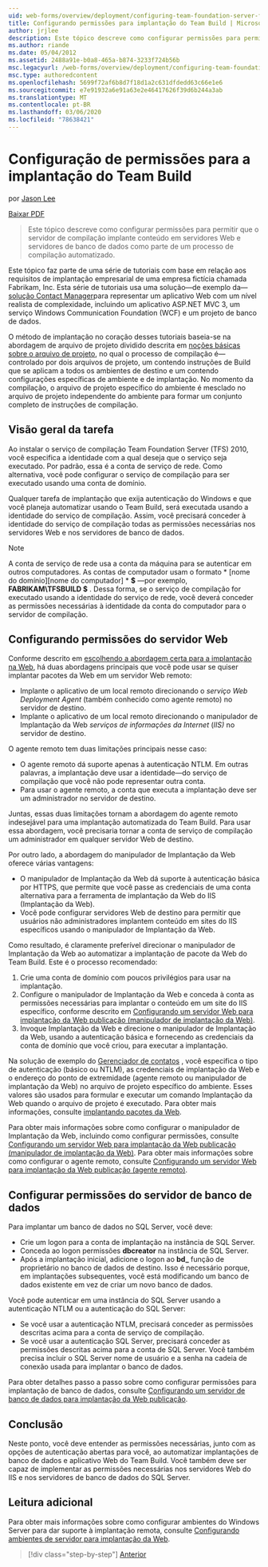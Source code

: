 ```yaml
---
uid: web-forms/overview/deployment/configuring-team-foundation-server-for-web-deployment/configuring-permissions-for-team-build-deployment
title: Configurando permissões para implantação do Team Build | Microsoft Docs
author: jrjlee
description: Este tópico descreve como configurar permissões para permitir que o servidor de compilação implante conteúdo em servidores Web e servidores de banco de dados como parte de um b automatizado...
ms.author: riande
ms.date: 05/04/2012
ms.assetid: 2488a91e-b0a8-465a-b874-3233f724b56b
msc.legacyurl: /web-forms/overview/deployment/configuring-team-foundation-server-for-web-deployment/configuring-permissions-for-team-build-deployment
msc.type: authoredcontent
ms.openlocfilehash: 5699f72af6b8d7f18d1a2c631dfdedd63c66e1e6
ms.sourcegitcommit: e7e91932a6e91a63e2e46417626f39d6b244a3ab
ms.translationtype: MT
ms.contentlocale: pt-BR
ms.lasthandoff: 03/06/2020
ms.locfileid: "78638421"
---
```

# <a name="configuring-permissions-for-team-build-deployment"></a>Configuração de permissões para a implantação do Team Build

por [Jason Lee](https://github.com/jrjlee)

[Baixar PDF](https://msdnshared.blob.core.windows.net/media/MSDNBlogsFS/prod.evol.blogs.msdn.com/CommunityServer.Blogs.Components.WeblogFiles/00/00/00/63/56/8130.DeployingWebAppsInEnterpriseScenarios.pdf)

> Este tópico descreve como configurar permissões para permitir que o servidor de compilação implante conteúdo em servidores Web e servidores de banco de dados como parte de um processo de compilação automatizado.

Este tópico faz parte de uma série de tutoriais com base em relação aos requisitos de implantação empresarial de uma empresa fictícia chamada Fabrikam, Inc. Esta série de tutoriais usa uma solução&#x2014;de exemplo da&#x2014; [solução Contact Manager](../web-deployment-in-the-enterprise/the-contact-manager-solution.md)para representar um aplicativo Web com um nível realista de complexidade, incluindo um aplicativo ASP.NET MVC 3, um serviço Windows Communication Foundation (WCF) e um projeto de banco de dados.

O método de implantação no coração desses tutoriais baseia-se na abordagem de arquivo de projeto dividido descrita em [noções básicas sobre o arquivo de projeto](../web-deployment-in-the-enterprise/understanding-the-project-file.md), no qual o processo de compilação é&#x2014;controlado por dois arquivos de projeto, um contendo instruções de Build que se aplicam a todos os ambientes de destino e um contendo configurações específicas de ambiente e de implantação. No momento da compilação, o arquivo de projeto específico do ambiente é mesclado no arquivo de projeto independente do ambiente para formar um conjunto completo de instruções de compilação.

## <a name="task-overview"></a>Visão geral da tarefa

Ao instalar o serviço de compilação Team Foundation Server (TFS) 2010, você especifica a identidade com a qual deseja que o serviço seja executado. Por padrão, essa é a conta de serviço de rede. Como alternativa, você pode configurar o serviço de compilação para ser executado usando uma conta de domínio.

Qualquer tarefa de implantação que exija autenticação do Windows e que você planeja automatizar usando o Team Build, será executada usando a identidade do serviço de compilação. Assim, você precisará conceder à identidade do serviço de compilação todas as permissões necessárias nos servidores Web e nos servidores de banco de dados.

> [!NOTE]
> A conta de serviço de rede usa a conta da máquina para se autenticar em outros computadores. As contas de computador usam o formato * [nome do domínio]\[nome do computador] * **$** &#x2014;por exemplo, **FABRIKAM\TFSBUILD $** . Dessa forma, se o serviço de compilação for executado usando a identidade do serviço de rede, você deverá conceder as permissões necessárias à identidade da conta do computador para o servidor de compilação.

## <a name="configuring-web-server-permissions"></a>Configurando permissões do servidor Web

Conforme descrito em [escolhendo a abordagem certa para a implantação na Web](../configuring-server-environments-for-web-deployment/choosing-the-right-approach-to-web-deployment.md), há duas abordagens principais que você pode usar se quiser implantar pacotes da Web em um servidor Web remoto:

- Implante o aplicativo de um local remoto direcionando o *serviço Web Deployment Agent* (também conhecido como agente remoto) no servidor de destino.
- Implante o aplicativo de um local remoto direcionando o manipulador de Implantação da Web *serviços de informações da Internet* (*IIS)* no servidor de destino.

O agente remoto tem duas limitações principais nesse caso:

- O agente remoto dá suporte apenas à autenticação NTLM. Em outras palavras, a implantação deve usar a identidade&#x2014;do serviço de compilação que você não pode representar outra conta.
- Para usar o agente remoto, a conta que executa a implantação deve ser um administrador no servidor de destino.

Juntas, essas duas limitações tornam a abordagem do agente remoto indesejável para uma implantação automatizada do Team Build. Para usar essa abordagem, você precisaria tornar a conta de serviço de compilação um administrador em qualquer servidor Web de destino.

Por outro lado, a abordagem do manipulador de Implantação da Web oferece várias vantagens:

- O manipulador de Implantação da Web dá suporte à autenticação básica por HTTPS, que permite que você passe as credenciais de uma conta alternativa para a ferramenta de implantação da Web do IIS (Implantação da Web).
- Você pode configurar servidores Web de destino para permitir que usuários não administradores implantem conteúdo em sites do IIS específicos usando o manipulador de Implantação da Web.

Como resultado, é claramente preferível direcionar o manipulador de Implantação da Web ao automatizar a implantação de pacote da Web do Team Build. Este é o processo recomendado:

1. Crie uma conta de domínio com poucos privilégios para usar na implantação.
2. Configure o manipulador de Implantação da Web e conceda à conta as permissões necessárias para implantar o conteúdo em um site do IIS específico, conforme descrito em [Configurando um servidor Web para implantação da Web publicação (manipulador de implantação da Web)](../configuring-server-environments-for-web-deployment/configuring-a-web-server-for-web-deploy-publishing-web-deploy-handler.md).
3. Invoque Implantação da Web e direcione o manipulador de Implantação da Web, usando a autenticação básica e fornecendo as credenciais da conta de domínio que você criou, para executar a implantação.

Na solução de exemplo do [Gerenciador de contatos](../web-deployment-in-the-enterprise/the-contact-manager-solution.md) , você especifica o tipo de autenticação (básico ou NTLM), as credenciais de implantação da Web e o endereço do ponto de extremidade (agente remoto ou manipulador de implantação da Web) no arquivo de projeto específico do ambiente. Esses valores são usados para formular e executar um comando Implantação da Web quando o arquivo de projeto é executado. Para obter mais informações, consulte [implantando pacotes da Web](../web-deployment-in-the-enterprise/deploying-web-packages.md).

Para obter mais informações sobre como configurar o manipulador de Implantação da Web, incluindo como configurar permissões, consulte [Configurando um servidor Web para implantação da Web publicação (manipulador de implantação da Web)](../configuring-server-environments-for-web-deployment/configuring-a-web-server-for-web-deploy-publishing-web-deploy-handler.md). Para obter mais informações sobre como configurar o agente remoto, consulte [Configurando um servidor Web para implantação da Web publicação (agente remoto)](../configuring-server-environments-for-web-deployment/configuring-a-web-server-for-web-deploy-publishing-remote-agent.md).

## <a name="configuring-database-server-permissions"></a>Configurar permissões do servidor de banco de dados

Para implantar um banco de dados no SQL Server, você deve:

- Crie um logon para a conta de implantação na instância de SQL Server.
- Conceda ao logon permissões **dbcreator** na instância de SQL Server.
- Após a implantação inicial, adicione o logon ao **bd\_** função de proprietário no banco de dados de destino. Isso é necessário porque, em implantações subsequentes, você está modificando um banco de dados existente em vez de criar um novo banco de dados.

Você pode autenticar em uma instância do SQL Server usando a autenticação NTLM ou a autenticação do SQL Server:

- Se você usar a autenticação NTLM, precisará conceder as permissões descritas acima para a conta de serviço de compilação.
- Se você usar a autenticação SQL Server, precisará conceder as permissões descritas acima para a conta de SQL Server. Você também precisa incluir o SQL Server nome de usuário e a senha na cadeia de conexão usada para implantar o banco de dados.

Para obter detalhes passo a passo sobre como configurar permissões para implantação de banco de dados, consulte [Configurando um servidor de banco de dados para implantação da Web publicação](../configuring-server-environments-for-web-deployment/configuring-a-database-server-for-web-deploy-publishing.md).

## <a name="conclusion"></a>Conclusão

Neste ponto, você deve entender as permissões necessárias, junto com as opções de autenticação abertas para você, ao automatizar implantações de banco de dados e aplicativo Web do Team Build. Você também deve ser capaz de implementar as permissões necessárias nos servidores Web do IIS e nos servidores de banco de dados do SQL Server.

## <a name="further-reading"></a>Leitura adicional

Para obter mais informações sobre como configurar ambientes do Windows Server para dar suporte à implantação remota, consulte [Configurando ambientes de servidor para implantação da Web](../configuring-server-environments-for-web-deployment/configuring-server-environments-for-web-deployment.md).

> [!div class="step-by-step"]
> [Anterior](deploying-a-specific-build.md)
